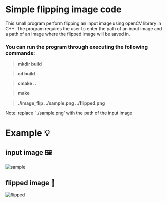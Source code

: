 # Simple flipping image code

This small program perform flipping an input image using openCV
library in C++. The program requires the user to enter the path
of an input image and a path of an image where the flipped image
will be aaved in.

### You can run the program through executing the following commands:

>**mkdir build**

>**cd build**

>**cmake ..**

>**make**

>**./image_flip ../sample.png ../flipped.png**


Note: replace '../sample.png' with the path of the input image

# Example 💡

## input image 🖼️

![sample](https://github.com/user-attachments/assets/1e25bdf4-724d-4b9e-bb18-6eb15917d884)

## flipped image 🔁

![flipped](https://github.com/user-attachments/assets/90298211-71ee-479c-9505-b89199ccbc48)

